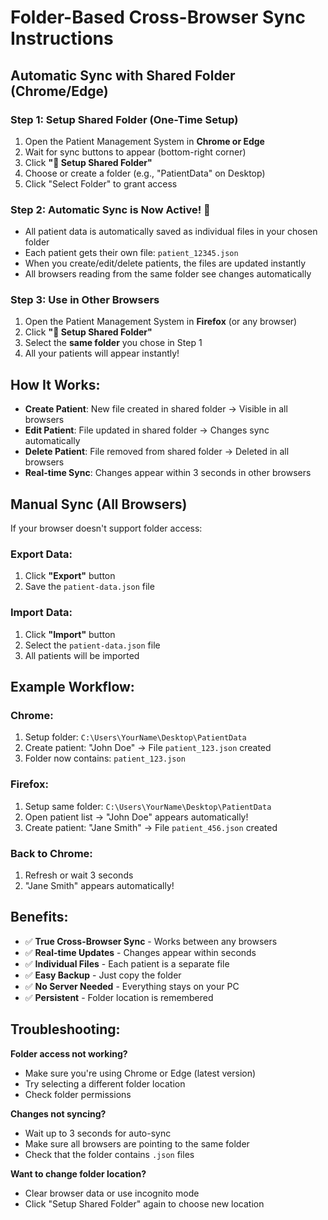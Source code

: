 # Folder-Based Cross-Browser Sync Instructions

## Automatic Sync with Shared Folder (Chrome/Edge)

### Step 1: Setup Shared Folder (One-Time Setup)

1. Open the Patient Management System in **Chrome or Edge**
2. Wait for sync buttons to appear (bottom-right corner)
3. Click **"📁 Setup Shared Folder"**
4. Choose or create a folder (e.g., "PatientData" on Desktop)
5. Click "Select Folder" to grant access

### Step 2: Automatic Sync is Now Active! 🎉

- All patient data is automatically saved as individual files in your chosen folder
- Each patient gets their own file: `patient_12345.json`
- When you create/edit/delete patients, the files are updated instantly
- All browsers reading from the same folder see changes automatically

### Step 3: Use in Other Browsers

1. Open the Patient Management System in **Firefox** (or any browser)
2. Click **"📁 Setup Shared Folder"**
3. Select the **same folder** you chose in Step 1
4. All your patients will appear instantly!

## How It Works:

- **Create Patient**: New file created in shared folder → Visible in all browsers
- **Edit Patient**: File updated in shared folder → Changes sync automatically
- **Delete Patient**: File removed from shared folder → Deleted in all browsers
- **Real-time Sync**: Changes appear within 3 seconds in other browsers

## Manual Sync (All Browsers)

If your browser doesn't support folder access:

### Export Data:

1. Click **"Export"** button
2. Save the `patient-data.json` file

### Import Data:

1. Click **"Import"** button
2. Select the `patient-data.json` file
3. All patients will be imported

## Example Workflow:

### Chrome:

1. Setup folder: `C:\Users\YourName\Desktop\PatientData`
2. Create patient: "John Doe" → File `patient_123.json` created
3. Folder now contains: `patient_123.json`

### Firefox:

1. Setup same folder: `C:\Users\YourName\Desktop\PatientData`
2. Open patient list → "John Doe" appears automatically!
3. Create patient: "Jane Smith" → File `patient_456.json` created

### Back to Chrome:

1. Refresh or wait 3 seconds
2. "Jane Smith" appears automatically!

## Benefits:

- ✅ **True Cross-Browser Sync** - Works between any browsers
- ✅ **Real-time Updates** - Changes appear within seconds
- ✅ **Individual Files** - Each patient is a separate file
- ✅ **Easy Backup** - Just copy the folder
- ✅ **No Server Needed** - Everything stays on your PC
- ✅ **Persistent** - Folder location is remembered

## Troubleshooting:

**Folder access not working?**

- Make sure you're using Chrome or Edge (latest version)
- Try selecting a different folder location
- Check folder permissions

**Changes not syncing?**

- Wait up to 3 seconds for auto-sync
- Make sure all browsers are pointing to the same folder
- Check that the folder contains `.json` files

**Want to change folder location?**

- Clear browser data or use incognito mode
- Click "Setup Shared Folder" again to choose new location
